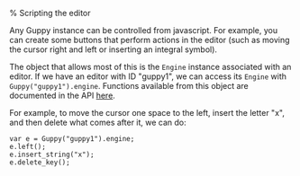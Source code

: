 % Scripting the editor

Any Guppy instance can be controlled from javascript.  For example,
you can create some buttons that perform actions in the editor (such
as moving the cursor right and left or inserting an integral symbol).

The object that allows most of this is the `Engine` instance
associated with an editor.  If we have an editor with ID "guppy1", we
can access its `Engine` with `Guppy("guppy1").engine`.  Functions
available from this object are documented in the API
[here](../api/guppy-js/2.0.0-rc.1/Engine.html). 

For example, to move the cursor one space to the left, insert the
letter "x", and then delete what comes after it, we can do: 

```
var e = Guppy("guppy1").engine;
e.left();
e.insert_string("x");
e.delete_key();
```
